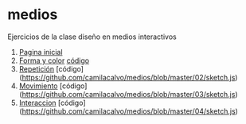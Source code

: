 # medios
Ejercicios de la clase diseño en medios interactivos
1. [Pagina inicial](https://camilacalvo.github.io/medios/)
2. [Forma y color](https://camilacalvo.github.io/medios/01/) [código](https://github.com/camilacalvo/medios/blob/master/01/sketch.js)
3. [Repetición](https://camilacalvo.github.io/medios/02/) [código] (https://github.com/camilacalvo/medios/blob/master/02/sketch.js)
4. [Movimiento](https://camilacalvo.github.io/medios/03/) [código] (https://github.com/camilacalvo/medios/blob/master/03/sketch.js)
5. [Interaccion](https://camilacalvo.github.io/medios/04/) [código] (https://github.com/camilacalvo/medios/blob/master/04/sketch.js)
